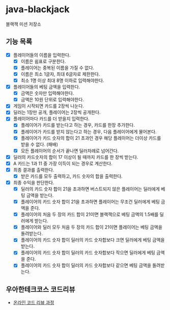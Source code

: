# java-blackjack

블랙잭 미션 저장소

## 기능 목록
- [x]  플레이어들의 이름을 입력한다.
    - [x]  이름은 쉼표로 구분한다.
    - [x]  플레이어는 중복된 이름을 가질 수 없다.
    - [x]  이름은 최소 1글자, 최대 6글자로 제한한다.
    - [x]  최소 1명 이상 최대 8명 이하로 입력해야한다.
- [x]  플레이어들의 베팅 금액을 입력한다.
    - [x]  금액은 숫자만 입력해야한다.
    - [x]  금액은 10원 단위로 입력해야한다.
- [x]  게임이 시작되면 카드를 2장씩 나눈다.
- [x]  딜러는 1장만 공개, 플레이어는 2장씩 공개한다.
- [x]  플레이어마다 카드를 더 받을지 입력한다.
    - [x]  플레이어가 카드를 받는다고 하는 경우, 카드를 한장 추가한다.
    - [x]  플레이어가 카드를 받지 않는다고 하는 경우, 다음 플레이어에게 물어본다.
    - [x]  플레이어가 카드 숫자의 합이 21 초과인 경우 해당 플레이어는 더이상 카드를 받을 수 없다. (패배)
    - [x]  모든 플레이어의 순서가 끝나면 딜러차례로 넘어간다.
- [x]  딜러의 카드숫자의 합이 17 이상이 될 때까지 카드를 한 장씩 받는다.
- [x]  A 카드는 1과 11 중 가장 이득이 되는 경우로 계산한다.
- [x]  최종 결과를 출력한다.
    - [x]  받은 카드를 모두 출력하고, 카드 숫자의 합을 출력한다.
- [x]  최종 수익을 판단한다.
    - [x]  딜러의 카드 숫자 합이 21을 초과하면 버스트되지 않은 플레이어는 딜러에게 베팅 금액을 받는다.
    - [x]  플레이어의 카드 숫자 합이 21을 초과하면 플레이어는 무조건 딜러에게 베팅 금액을 준다.
    - [x]  플레이어의 처음 두 장의 카드 합이 21이면 블랙잭으로 베팅 금액의 1.5배를 딜러에게 받는다.
    - [x]  플레이어와 딜러 모두 처음 두 장의 카드 합이 21이면 플레이어는 베팅 금액을 돌려받는다.
    - [x]  플레이어의 카드 숫자 합이 딜러의 카드 숫자합보다 크면 딜러에게 베팅 금액을 받는다.
    - [x]  플레이어의 카드 숫자 합이 딜러의 카드 숫자합보다 작으면 딜러에게 베팅 금액을 준다.
    - [x]  플레이어의 카드 숫자 합이 딜러의 카드 숫자합보다 같으면 베팅 금액을 돌려받는다.

## 우아한테크코스 코드리뷰

- [온라인 코드 리뷰 과정](https://github.com/woowacourse/woowacourse-docs/blob/master/maincourse/README.md)
